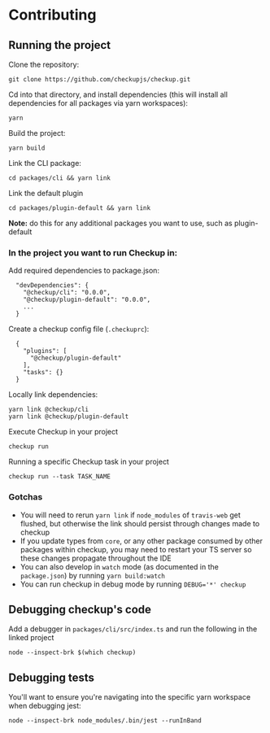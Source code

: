 # Contributing

## Running the project

Clone the repository:

```
git clone https://github.com/checkupjs/checkup.git
```
Cd into that directory, and install dependencies (this will install all dependencies for all packages via yarn workspaces):
```
yarn
```
Build the project:
```
yarn build
```
Link the CLI package:
```
cd packages/cli && yarn link
```
Link the default plugin
```
cd packages/plugin-default && yarn link
```
**Note:** do this for any additional packages you want to use, such as plugin-default

### In the project you want to run Checkup in:

Add required dependencies to package.json:
```
  "devDependencies": {
    "@checkup/cli": "0.0.0",
    "@checkup/plugin-default": "0.0.0",
    ...
  }
```
Create a checkup config file (`.checkuprc`):
```
  {
    "plugins": [
      "@checkup/plugin-default"
    ],
    "tasks": {}
  }
```
Locally link dependencies:
```
yarn link @checkup/cli
yarn link @checkup/plugin-default
```
Execute Checkup in your project
```
checkup run
```

Running a specific Checkup task in your project
```
checkup run --task TASK_NAME
```

### Gotchas
- You will need to rerun `yarn link` if `node_modules` of `travis-web` get flushed, but otherwise the link should persist through changes made to checkup
- If you update types from `core`, or any other package consumed by other packages within checkup, you may need to restart your TS server so these changes propagate throughout the IDE
- You can also develop in `watch` mode (as documented in the `package.json`) by running `yarn build:watch`
- You can run checkup in debug mode by running `DEBUG='*' checkup`

## Debugging checkup's code
Add a debugger in `packages/cli/src/index.ts` and run the following in the linked project
```
node --inspect-brk $(which checkup)
```

## Debugging tests
You'll want to ensure you're navigating into the specific yarn workspace when debugging jest:
```
node --inspect-brk node_modules/.bin/jest --runInBand
```
